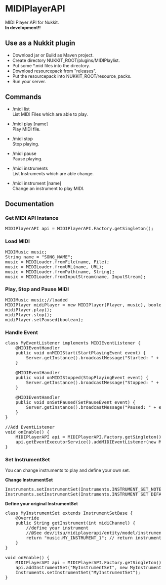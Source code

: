 # MIDIPlayerAPI
MIDI Player API for Nukkit.   
__In development!!__  
  
## Use as a Nukkit plugin
- Download jar or Build as Maven project.
- Create directory NUKKIT_ROOT/plugins/MIDIPlaylist.
- Put some *.mid files into the directory.
- Download resourcepack from "releases".
- Put the resourcepack into NUKKIT_ROOT/resource_packs.
- Run your server.
  
## Commands  
- /midi list  
List MIDI Files which are able to play.  
  
- /midi play [name]  
Play MIDI file.  
  
- /midi stop  
Stop playing.  
  
- /midi pause  
Pause playing.  
  
- /midi instruments  
List Instruments which are able change.  
  
- /midi instrument [name]  
Change an instrument to play MIDI.  
  
## Documentation
### Get MIDI API Instance
<pre>MIDIPlayerAPI api = MIDIPlayerAPI.Factory.getSingleton();</pre>
  
### Load MIDI
<pre>
MIDIMusic music;
String name = "SONG_NAME";
music = MIDILoader.fromFile(name, File);
music = MIDILoader.fromURL(name, URL);
music = MIDILoader.fromPath(name, String);
music = MIDILoader.fromInputStream(name, InputStream);
</pre>
  
### Play, Stop and Pause MIDI
<pre>
MIDIMusic music;//loaded
MIDIPlayer midiPlayer = new MIDIPlayer(Player, music), boolean isBroadcast);
midiPlayer.play();
midiPlayer.stop();
midiPlayer.setPaused(boolean);
</pre>
  
### Handle Event
<pre>
class MyEventListener implements MIDIEventListener {
    @MIDIEventHandler
    public void onMIDIStart(StartPlayingEvent event) {
        Server.getInstance().broadcastMessage("Started: " + event.getMidiPlayer().getMidiMusic().getTitle());
    }
    
    @MIDIEventHandler
    public void onMIDIStopped(StopPlayingEvent event) {
        Server.getInstance().broadcastMessage("Stopped: " + event.getMidiPlayer().getMidiMusic().getTitle());
    }
    
    @MIDIEventHandler
    public void onSetPaused(SetPauseEvent event) {
        Server.getInstance().broadcastMessage("Paused: " + event.getMidiPlayer().isPausing());
    }
}

//Add EventListener
void onEnable() {
    MIDIPlayerAPI api = MIDIPlayerAPI.Factory.getSingleton();
    api.getEventExecutorService().addMIDIEventListener(new MyEventListener());
}
</pre>
  
### Set InstrumentSet
You can change instruments to play and define your own set.  
  
__Change InstrumentSet__
<pre>
Instruments.setInstrumentSet(Instruments.INSTRUMENT_SET_NOTE);//note block
Instruments.setInstrumentSet(Instruments.INSTRUMENT_SET_DEFAULT);//default resource pack
</pre>
  
__Define your original InstrumentSet__
<pre>
class MyInstrumentSet extends InstrumentSetBase {
    @Override
    public String getInstrument(int midiChannel) {
        //define your instrument
        //@See dev/itsu/midiplayerapi/entity/model/instrument/NoteBlockSet.java or DefaultResourcePackSet.java
        return "music.MY_INSTRUMENT_1"; // return instrument's name in your resourcepack.
    }
}

void onEnable() {
    MIDIPlayerAPI api = MIDIPlayerAPI.Factory.getSingleton();
    api.addInstrumentSet("MyInstrumentSet", new MyInstrumentSet());
    Instruments.setInstrumentSet("MyInstrumentSet");
}
</pre>

